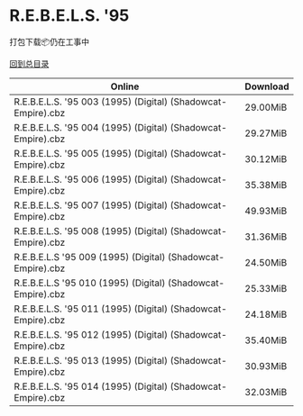# R.E.B.E.L.S. '95

打包下载📦仍在工事中

[回到总目录](/Catalogs.md)







Online | Download
--- | ---
R.E.B.E.L.S. '95 003 (1995) (Digital) (Shadowcat-Empire).cbz | 29.00MiB
R.E.B.E.L.S. '95 004 (1995) (Digital) (Shadowcat-Empire).cbz | 29.27MiB
R.E.B.E.L.S. '95 005 (1995) (Digital) (Shadowcat-Empire).cbz | 30.12MiB
R.E.B.E.L.S. '95 006 (1995) (Digital) (Shadowcat-Empire).cbz | 35.38MiB
R.E.B.E.L.S. '95 007 (1995) (Digital) (Shadowcat-Empire).cbz | 49.93MiB
R.E.B.E.L.S. '95 008 (1995) (Digital) (Shadowcat-Empire).cbz | 31.36MiB
R.E.B.E.L.S '95 009 (1995) (Digital) (Shadowcat-Empire).cbz | 24.50MiB
R.E.B.E.L.S '95 010 (1995) (Digital) (Shadowcat-Empire).cbz | 25.33MiB
R.E.B.E.L.S. '95 011 (1995) (Digital) (Shadowcat-Empire).cbz | 24.18MiB
R.E.B.E.L.S. '95 012 (1995) (Digital) (Shadowcat-Empire).cbz | 35.40MiB
R.E.B.E.L.S. '95 013 (1995) (Digital) (Shadowcat-Empire).cbz | 30.93MiB
R.E.B.E.L.S. '95 014 (1995) (Digital) (Shadowcat-Empire).cbz | 32.03MiB